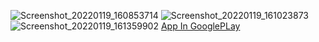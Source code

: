 ![Screenshot_20220119_160853714](https://user-images.githubusercontent.com/95942558/157867031-97744146-b398-4ff7-9ba7-bc0bb4fad5e2.jpg)
![Screenshot_20220119_161023873](https://user-images.githubusercontent.com/95942558/157867061-a9e2f791-ca58-4395-85f0-3f9fb8329052.jpg)
![Screenshot_20220119_161359902](https://user-images.githubusercontent.com/95942558/157867078-8d4a2323-d5b4-4a9f-8b09-4514444ed1f3.jpg)
[App In GooglePLay](https://play.google.com/store/apps/details?id=com.qashar.learnchildren)

